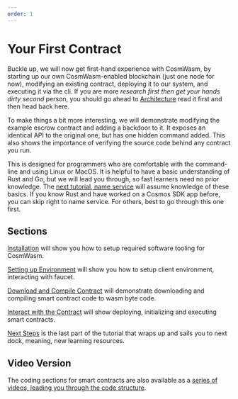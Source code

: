 ```yaml
---
order: 1
---
```


# Your First Contract

Buckle up, we will now get first-hand experience with CosmWasm,
by starting up our own CosmWasm-enabled blockchain (just one node for now), modifying
an existing contract, deploying it to our system, and executing it via the cli. If you are more *research first then get your hands dirty second* person, you should go ahead to [Architecture](../architecture/multichain.md) read it first and then head back here.

To make things a bit more interesting, we will demonstrate modifying the example
escrow contract and adding a backdoor to it. It exposes an identical API to the 
original one, but has one hidden command added. This also shows the importance of
verifying the source code behind any contract you run.

This is designed for programmers who are comfortable with the command-line and using
Linux or MacOS. It is helpful to have a basic understanding
of Rust and Go, but we will lead you through, so fast learners need no prior knowledge.
The [next tutorial, name service](../learn/name-service/intro) will assume knowledge of these basics.
If you know Rust and have worked on a Cosmos SDK app before, you can skip right to name service.
For others, best to go through this one first.

## Sections

[Installation](./installation) will show you how to setup required software tooling for CosmWasm.

[Setting up Environment](./setting-env) will show you how to setup client environment, interacting with faucet.

[Download and Compile Contract](./compile-contract) will demonstrate downloading and compiling smart contract code to wasm byte code.

[Interact with the Contract](./interact-with-contract) will show deploying, initializing and executing smart contracts.

[Next Steps](./next-steps.md) is the last part of the tutorial that wraps up and sails you to next dock, meaning, new learning resources.

## Video Version

The coding sections for smart contracts are also available as a [series of videos, leading you through the code structure](https://vimeo.com/showcase/6671477).
